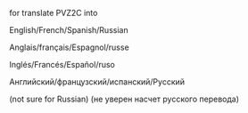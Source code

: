 for translate PVZ2C into 

English/French/Spanish/Russian

Anglais/français/Espagnol/russe

Inglés/Francés/Español/ruso

Английский/французский/испанский/Русский

(not sure for Russian)
(не уверен насчет русского перевода)
